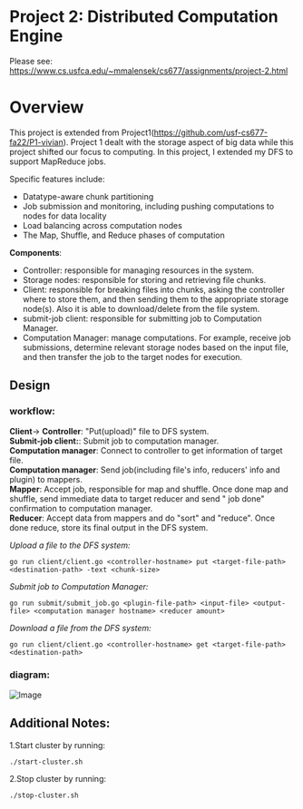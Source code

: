 # Project 2: Distributed Computation Engine

Please see: https://www.cs.usfca.edu/~mmalensek/cs677/assignments/project-2.html



# Overview
This project is extended from Project1(https://github.com/usf-cs677-fa22/P1-vivian). Project 1 dealt with the storage aspect of big data while  this project shifted our focus to computing. In this project, I extended my DFS to support MapReduce jobs.

Specific features include:
* Datatype-aware chunk partitioning
* Job submission and monitoring, including pushing computations to nodes for data locality
* Load balancing across computation nodes
* The Map, Shuffle, and Reduce phases of computation


**Components**:
 - Controller: responsible for managing resources in the system.
 - Storage nodes: responsible for storing and retrieving file chunks.
 - Client: responsible for breaking files into chunks, asking the controller where to store them, and then sending them to the appropriate storage node(s). Also it is able to download/delete from the file system.
 - submit-job client: responsible for submitting job to Computation Manager.
 - Computation Manager: manage computations. For example, receive job submissions, determine relevant storage nodes based on the input file, and then transfer the job to the target nodes for execution.


## Design

### workflow:

**Client**-> **Controller**: "Put(upload)" file to DFS system.\
**Submit-job client:**: Submit job to computation manager.\
**Computation manager**: Connect to controller to get information of target file.\
**Computation manager**: Send job(including file's info, reducers' info and plugin) to mappers.\
**Mapper**: Accept job, responsible for map and shuffle. Once done map and shuffle, send immediate data to target reducer and send " job done" confirmation to computation manager.\
**Reducer**: Accept data from mappers and do "sort" and "reduce". Once done reduce, store its final output in the DFS system.

*Upload a file to the DFS system:*
```
go run client/client.go <controller-hostname> put <target-file-path> <destination-path> -text <chunk-size>
```

*Submit job to Computation Manager:*
```
go run submit/submit_job.go <plugin-file-path> <input-file> <output-file> <computation manager hostname> <reducer amount>
```

*Download a file from the DFS system:*
```
go run client/client.go <controller-hostname> get <target-file-path> <destination-path>
```




### diagram:
![Image](https://user-images.githubusercontent.com/86545567/201746764-9417c7c2-30fd-4e88-bb41-bbc67f312cd4.png)




## Additional Notes:
1.Start cluster by running:
```
./start-cluster.sh
```

2.Stop cluster by running:
```
./stop-cluster.sh
```
